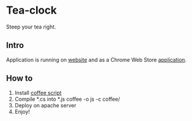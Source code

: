 # Tea-clock
Steep your tea right.
## Intro
Application is running on [website](tea-clock.com) and as a Chrome Web Store [application](https://chrome.google.com/webstore/detail/hmldmlgafdbnfhhicheojakimpmocggp?utm_source=chrome-ntp-icon).

## How to
1. Install [coffee script](http://jashkenas.github.com/coffee-script/)
2. Compile *.cs into *.js 
	coffee -o js -c coffee/
3. Deploy on apache server
4. Enjoy!